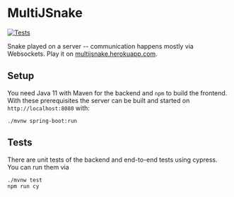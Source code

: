 # MultiJSnake

[![Tests](https://github.com/surt91/multiJSnake/actions/workflows/maven.yml/badge.svg)](https://github.com/surt91/multiJSnake/actions/workflows/maven.yml)

Snake played on a server -- communication happens mostly via Websockets.
Play it on [multijsnake.herokuapp.com](https://multijsnake.herokuapp.com/).

## Setup

You need Java 11 with Maven for the backend and `npm` to build the frontend. With these prerequisites the server can 
be built and started on `http://localhost:8080` with:

```
./mvnw spring-boot:run
```

## Tests

There are unit tests of the backend and end-to-end tests using cypress. You can run them via

```
./mvnw test
npm run cy
```

